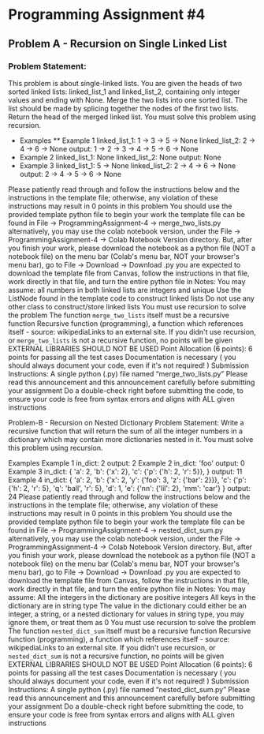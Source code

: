 # Programming Assignment #4

## Problem A - Recursion on Single Linked List

### Problem Statement:
This problem is about single-linked lists. You are given the heads of two sorted linked lists:  linked_list_1 and linked_list_2, containing only integer values and ending with None. Merge the two lists into one sorted list. The list should be made by splicing together the nodes of the first two lists. Return the head of the merged linked list. You must solve this problem using recursion.

* Examples
** Example 1
linked_list_1: 1 -> 3 -> 5 -> None
linked_list_2: 2 -> 4 -> 6 -> None
output: 1 -> 2 -> 3 -> 4 -> 5 -> 6 -> None
* Example 2
linked_list_1: None
linked_list_2: None
output: None
* Example 3
linked_list_1: 5 -> None
linked_list_2: 2 -> 4 -> 6 -> None
output: 2 -> 4 -> 5 -> 6 -> None

Please patiently read through and follow the instructions below and the instructions in the template file; otherwise, any violation of these instructions may result in 0 points in this problem
You should use the provided template python file to begin your work
the template file can be found in File -> ProgrammingAssignment-4 -> merge_two_lists.py
alternatively, you may use the colab notebook version, under the File -> ProgrammingAssignment-4 -> Colab Notebook Version directory. But, after you finish your work, please download the notebook as a python file (NOT a notebook file)
on the menu bar (Colab's menu bar, NOT your browser's menu bar), go to File -> Download -> Download .py
you are expected to download the template file from Canvas, follow the instructions in that file, work directly in that file, and turn the entire python file in
 Notes:
You may assume:
all numbers in both linked lists are integers and unique
Use the ListNode found in the template code to construct linked lists
Do not use any other class to construct/store linked lists
You must use recursion to solve the problem
The function `merge_two_lists` itself must be a recursive function
Recursive function (programming), a function which references itself - source: wikipediaLinks to an external site.
If you didn't use recursion, or  `merge_two_lists` is not a recursive function, no points will be given
EXTERNAL LIBRARIES SHOULD NOT BE USED
Point Allocation (6 points):
6 points for passing all the test cases
Documentation is necessary ( you should always document your code, even if it's not required! )
Submission Instructions:
A single python (.py) file named “merge_two_lists.py”
Please read this announcement and this announcement carefully before submitting your assignment
Do a double-check right before submitting the code, to ensure your code is free from syntax errors and aligns with ALL given instructions
 

Problem-B - Recursion on Nested Dictionary
Problem Statement:
Write a recursive function that will return the sum of all the integer numbers in a dictionary which may contain more dictionaries nested in it. You must solve this problem using recursion.

Examples
Example 1
in_dict: 2
output: 2
Example 2
in_dict: 'foo'
output: 0
Example 3
 in_dict:
{
    'a': 2,
    'b': {'x': 2},
    'c': {'p': {'h': 2, 'r': 5}},
}
output: 11
Example 4
in_dict: 
{
    'a': 2,
    'b': {'x': 2, 'y': {'foo': 3, 'z': {'bar': 2}}},
    'c': {'p': {'h': 2, 'r': 5}, 'q': 'ball', 'r': 5},
    'd': 1,
    'e': {'nn': {'lil': 2}, 'mm': 'car'}
}
output: 24
Please patiently read through and follow the instructions below and the instructions in the template file; otherwise, any violation of these instructions may result in 0 points in this problem
You should use the provided template python file to begin your work
the template file can be found in File -> ProgrammingAssignment-4 -> nested_dict_sum.py
alternatively, you may use the colab notebook version, under the File -> ProgrammingAssignment-4 -> Colab Notebook Version directory. But, after you finish your work, please download the notebook as a python file (NOT a notebook file)
on the menu bar (Colab's menu bar, NOT your browser's menu bar), go to File -> Download -> Download .py
you are expected to download the template file from Canvas, follow the instructions in that file, work directly in that file, and turn the entire python file in
Notes:
You may assume:
All the integers in the dictionary are positive integers
All keys in the dictionary are in string type
The value in the dictionary could either be an integer, a string, or a nested dictionary
for values in string type, you may ignore them, or treat them as 0
You must use recursion to solve the problem
The function `nested_dict_sum` itself must be a recursive function
Recursive function (programming), a function which references itself - source: wikipediaLinks to an external site.
If you didn't use recursion, or  `nested_dict_sum` is not a recursive function, no points will be given
EXTERNAL LIBRARIES SHOULD NOT BE USED
Point Allocation (6 points):
6 points for passing all the test cases
Documentation is necessary ( you should always document your code, even if it's not required! )
Submission Instructions:
A single python (.py) file named “nested_dict_sum.py”
Please read this announcement and this announcement carefully before submitting your assignment
Do a double-check right before submitting the code, to ensure your code is free from syntax errors and aligns with ALL given instructions

